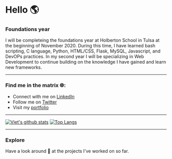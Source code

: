 # Hello :earth_americas:

<!--
**veeteeran/veeteeran** is a ✨ _special_ ✨ repository because its `README.md` (this file) appears on your GitHub profile.

Here are some ideas to get you started:

- 🔭 I’m currently working on ...
- 🌱 I’m currently learning ...
- 👯 I’m looking to collaborate on ...
- 🤔 I’m looking for help with ...
- 💬 Ask me about ...
- 📫 How to reach me: ...
- 😄 Pronouns: ...
- ⚡ Fun fact: ...
-->
### Foundations year
I will be completeing the foundations year at Holberton School in Tulsa at the beginning of November 2020. During this time, I have learned bash scripting, C language, Python, HTML/CSS, Flask, MySQL, Javascript, and DevOPs practices. In my second year I will be specializing in Web Development to continue building on the knowledge I have gained and learn new frameworks.

---
### Find me in the matrix :globe_with_meridians::
* Connect with me on [LinkedIn](https://www.linkedin.com/in/viet-t/)
* Follow me on [Twitter](https://twitter.com/veeteeran)
* Visit my [portfolio](https://veeteeran.github.io/portfolio/)

---
[![Viet's github stats](https://github-readme-stats.vercel.app/api?username=veeteeran)](https://github.com/veeteeran)
[![Top Langs](https://github-readme-stats.vercel.app/api/top-langs/?username=veeteeran)](https://github.com/veeteeran)

___
### Explore
Have a look around :eyes: at the projects I've worked on so far.
